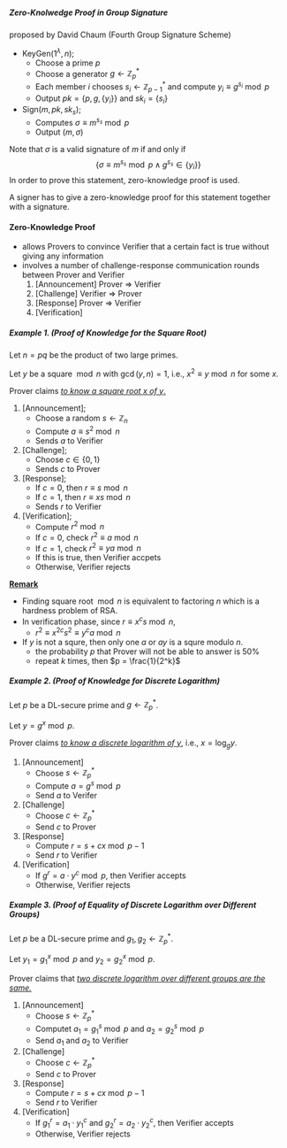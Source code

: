 ##### Zero-Knolwedge Proof in Group Signature 

proposed by David Chaum (Fourth Group Signature Scheme)

- $\mathsf{KeyGen}(1^\lambda, n)$;
  - Choose a prime $p$
  - Choose a generator $g \gets \mathbb{Z}_p^*$
  - Each member $i$ chooses $s_i \gets \mathbb{Z}_{p-1}^*$ and compute $y_i \equiv g^{s_i} \bmod p$
  - Output $pk = \{p, g, \{y_i\}\}$ and $sk_i = \{s_i\}$
- $\mathsf{Sign}(m, pk, sk_s)$;
  - Computes $\sigma \equiv m^{s_s} \bmod p$
  - Output $(m, \sigma)$

Note that $\sigma$ is a valid signature of $m$ if and only if
$$
\{\sigma \equiv m^{s_s} \bmod p \wedge g^{s_s} \in \{y_i\}\}
$$
In order to prove this statement, zero-knowledge proof is used.

A signer has to give a zero-knowledge proof for this statement together with a signature.



#### Zero-Knowledge Proof

* allows Provers  to convince Verifier that a certain fact is true without giving any information
* involves a number of challenge-response communication rounds between Prover and Verifier
  1. [Announcement] 		Prover $\Rightarrow$ Verifier
  2. [Challenge] 		        Verifier $\Rightarrow$ Prover
  3. [Response]                    Prover $\Rightarrow$ Verifier
  4. [Verification]



##### Example 1. (Proof of Knowledge for the Square Root)

Let $n = pq$ be the product of two large primes.

Let $y$ be a square $\bmod n$ with $\gcd(y, n)=1$, i.e., $x^2 \equiv y \bmod n$ for some $x$.

Prover claims <u>*to know a square root $x$ of $y$*.</u>

1. [Announcement];
   * Choose a random $s \gets \mathbb{Z}_{n}$
   * Compute $a \equiv s^2 \bmod n$ 
   * Sends $a$ to Verifier
2. [Challenge];
   * Choose $c \in \{0, 1\}$
   * Sends $c$ to Prover
3. [Response];
   * If $c = 0$, then $r \equiv s \bmod n$
   * If $c = 1$, then $r \equiv xs \bmod n$
   * Sends $r$ to Verifier
4. [Verification];
   * Compute $r^2 \bmod n$
   * If $c = 0$, check $r^2 \equiv a \bmod n$
   * If $c = 1$, check $r^2 \equiv ya \bmod n$
   * If this is true, then Verifier accpets
   * Otherwise, Verifier rejects

 

**<u>Remark</u>**

* Finding square root $\bmod n$ is equivalent to factoring $n$ which is a hardness problem of RSA.
* In verification phase, since $r \equiv x^c s \bmod n$,
  * $r^2 \equiv x^{2c}s^2 \equiv y^c a \bmod n$
* If $y$ is not a squre,  then only one $a$ or $ay$ is a squre modulo $n$.
  * the probability $p$ that Prover will not be able to answer is 50%
  * repeat $k$ times, then $p = \frac{1}{2^k}$



##### Example 2. (Proof of Knowledge for Discrete Logarithm)

Let $p$ be a DL-secure prime and $g \gets \mathbb{Z}_p^{*}$.

Let $y = g^x \bmod p$.

Prover claims <u>*to know a discrete logarithm of $y$*</u>, i.e., $x = \log_g y$.

1. [Announcement]
   * Choose $s \gets \mathbb{Z}_p^*$
   * Compute $a = g^s \bmod p$
   * Send $a$ to Verifer
2. [Challenge]
   - Choose $c \gets \mathbb{Z}_p^*$
   - Send $c$ to Prover
3. [Response]
   * Compute $r = s + cx \bmod p - 1$
   * Send $r$ to Verifier
4. [Verification]
   * If $g^r = a \cdot y^c \bmod p$, then Verifier accepts
   * Otherwise, Verifier rejects



##### Example 3. (Proof of Equality of Discrete Logarithm over Different Groups)

Let $p$ be a DL-secure prime and $g_1, g_2 \gets \mathbb{Z}_p^*$.

Let $y_1 = g_1^x \bmod p$ and $y_2=g_2^x \bmod p$.

Prover claims that <u>*two discrete logarithm over different groups are the same.*</u>

1. [Announcement]
   * Choose $s \gets \mathbb{Z}_p^*$
   * Computet $a_1 = g_1^s \bmod p$ and $a_2 = g_2^s \bmod p$
   * Send $a_1$ and $a_2$ to Verifier
2. [Challenge]
   - Choose $c \gets \mathbb{Z}_p^*$
   - Send $c$ to Prover
3. [Response]
   - Compute $r = s + cx \bmod p - 1$
   - Send $r$ to Verifier
4. [Verification]
   * If $g_1^r = a_1 \cdot y_1^c$ and $g_2^r = a_2 \cdot y_2^c$, then Verifier accepts
   * Otherwise, Verifier rejects
